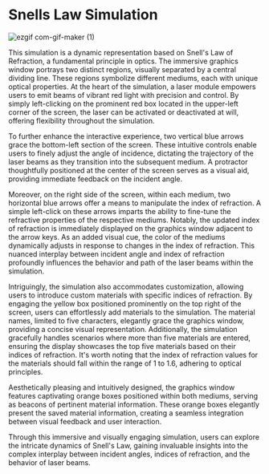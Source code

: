 # Snells Law Simulation

![ezgif com-gif-maker (1)](https://user-images.githubusercontent.com/103555283/163237874-e4f45c8e-0845-4796-998f-848b3098eda2.gif)

This simulation is a dynamic representation based on Snell's Law of Refraction, a fundamental principle in optics. The immersive graphics window portrays two distinct regions, visually separated by a central dividing line. These regions symbolize different mediums, each with unique optical properties. At the heart of the simulation, a laser module empowers users to emit beams of vibrant red light with precision and control. By simply left-clicking on the prominent red box located in the upper-left corner of the screen, the laser can be activated or deactivated at will, offering flexibility throughout the simulation.

To further enhance the interactive experience, two vertical blue arrows grace the bottom-left section of the screen. These intuitive controls enable users to finely adjust the angle of incidence, dictating the trajectory of the laser beams as they transition into the subsequent medium. A protractor thoughtfully positioned at the center of the screen serves as a visual aid, providing immediate feedback on the incident angle.

Moreover, on the right side of the screen, within each medium, two horizontal blue arrows offer a means to manipulate the index of refraction. A simple left-click on these arrows imparts the ability to fine-tune the refractive properties of the respective mediums. Notably, the updated index of refraction is immediately displayed on the graphics window adjacent to the arrow keys. As an added visual cue, the color of the mediums dynamically adjusts in response to changes in the index of refraction. This nuanced interplay between incident angle and index of refraction profoundly influences the behavior and path of the laser beams within the simulation.

Intriguingly, the simulation also accommodates customization, allowing users to introduce custom materials with specific indices of refraction. By engaging the yellow box positioned prominently on the top right of the screen, users can effortlessly add materials to the simulation. The material names, limited to five characters, elegantly grace the graphics window, providing a concise visual representation. Additionally, the simulation gracefully handles scenarios where more than five materials are entered, ensuring the display showcases the top five materials based on their indices of refraction. It's worth noting that the index of refraction values for the materials should fall within the range of 1 to 1.6, adhering to optical principles.

Aesthetically pleasing and intuitively designed, the graphics window features captivating orange boxes positioned within both mediums, serving as beacons of pertinent material information. These orange boxes elegantly present the saved material information, creating a seamless integration between visual feedback and user interaction.

Through this immersive and visually engaging simulation, users can explore the intricate dynamics of Snell's Law, gaining invaluable insights into the complex interplay between incident angles, indices of refraction, and the behavior of laser beams.
